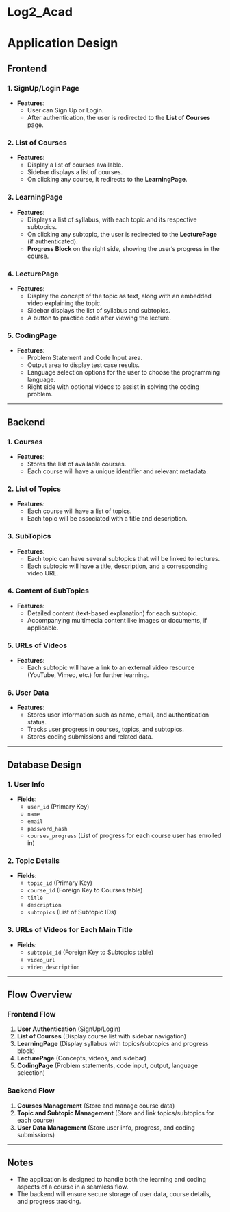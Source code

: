 # Log2_Acad
# Application Design

## Frontend

### 1. SignUp/Login Page
- **Features**:
  - User can Sign Up or Login.
  - After authentication, the user is redirected to the **List of Courses** page.
  
### 2. List of Courses
- **Features**:
  - Display a list of courses available.
  - Sidebar displays a list of courses.
  - On clicking any course, it redirects to the **LearningPage**.

### 3. LearningPage
- **Features**:
  - Displays a list of syllabus, with each topic and its respective subtopics.
  - On clicking any subtopic, the user is redirected to the **LecturePage** (if authenticated).
  - **Progress Block** on the right side, showing the user’s progress in the course.

### 4. LecturePage
- **Features**:
  - Display the concept of the topic as text, along with an embedded video explaining the topic.
  - Sidebar displays the list of syllabus and subtopics.
  - A button to practice code after viewing the lecture.

### 5. CodingPage
- **Features**:
  - Problem Statement and Code Input area.
  - Output area to display test case results.
  - Language selection options for the user to choose the programming language.
  - Right side with optional videos to assist in solving the coding problem.

---

## Backend

### 1. Courses
- **Features**:
  - Stores the list of available courses.
  - Each course will have a unique identifier and relevant metadata.

### 2. List of Topics
- **Features**:
  - Each course will have a list of topics.
  - Each topic will be associated with a title and description.

### 3. SubTopics
- **Features**:
  - Each topic can have several subtopics that will be linked to lectures.
  - Each subtopic will have a title, description, and a corresponding video URL.

### 4. Content of SubTopics
- **Features**:
  - Detailed content (text-based explanation) for each subtopic.
  - Accompanying multimedia content like images or documents, if applicable.

### 5. URLs of Videos
- **Features**:
  - Each subtopic will have a link to an external video resource (YouTube, Vimeo, etc.) for further learning.

### 6. User Data
- **Features**:
  - Stores user information such as name, email, and authentication status.
  - Tracks user progress in courses, topics, and subtopics.
  - Stores coding submissions and related data.

---

## Database Design

### 1. User Info
- **Fields**:
  - `user_id` (Primary Key)
  - `name`
  - `email`
  - `password_hash`
  - `courses_progress` (List of progress for each course user has enrolled in)

### 2. Topic Details
- **Fields**:
  - `topic_id` (Primary Key)
  - `course_id` (Foreign Key to Courses table)
  - `title`
  - `description`
  - `subtopics` (List of Subtopic IDs)

### 3. URLs of Videos for Each Main Title
- **Fields**:
  - `subtopic_id` (Foreign Key to Subtopics table)
  - `video_url`
  - `video_description`

---

## Flow Overview

### Frontend Flow
1. **User Authentication** (SignUp/Login)
2. **List of Courses** (Display course list with sidebar navigation)
3. **LearningPage** (Display syllabus with topics/subtopics and progress block)
4. **LecturePage** (Concepts, videos, and sidebar)
5. **CodingPage** (Problem statements, code input, output, language selection)

### Backend Flow
1. **Courses Management** (Store and manage course data)
2. **Topic and Subtopic Management** (Store and link topics/subtopics for each course)
3. **User Data Management** (Store user info, progress, and coding submissions)

---

## Notes
- The application is designed to handle both the learning and coding aspects of a course in a seamless flow.
- The backend will ensure secure storage of user data, course details, and progress tracking.
